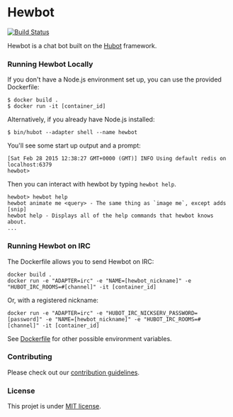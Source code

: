 # Hewbot

[![Build Status](https://travis-ci.org/pchaigno/hewbot.svg?branch=master)](https://travis-ci.org/pchaigno/hewbot)

Hewbot is a chat bot built on the [Hubot][hubot] framework.

[hubot]: http://hubot.github.com

### Running Hewbot Locally

If you don't have a Node.js environment set up, you can use the provided Dockerfile:
```
$ docker build .
$ docker run -it [container_id]
```
Alternatively, if you already have Node.js installed:
```
$ bin/hubot --adapter shell --name hewbot
```
You'll see some start up output and a prompt:
```
[Sat Feb 28 2015 12:38:27 GMT+0000 (GMT)] INFO Using default redis on localhost:6379
hewbot>
```
Then you can interact with hewbot by typing `hewbot help`.
```
hewbot> hewbot help
hewbot animate me <query> - The same thing as `image me`, except adds [snip]
hewbot help - Displays all of the help commands that hewbot knows about.
...
```

### Running Hewbot on IRC

The Dockerfile allows you to send Hewbot on IRC:
```
docker build .
docker run -e "ADAPTER=irc" -e "NAME=[hewbot_nickname]" -e "HUBOT_IRC_ROOMS=#[channel]" -it [container_id]
```
Or, with a registered nickname:
```
docker run -e "ADAPTER=irc" -e "HUBOT_IRC_NICKSERV_PASSWORD=[password]" -e "NAME=[hewbot_nickname]" -e "HUBOT_IRC_ROOMS=#[channel]" -it [container_id]
```
See [Dockerfile](Dockerfile) for other possible environment variables.


### Contributing

Please check out our [contribution guidelines](CONTRIBUTING.md).


### License

This projet is under [MIT license](LICENSE).
